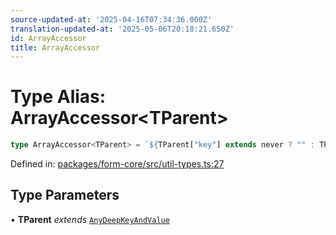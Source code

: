 ```yaml
---
source-updated-at: '2025-04-16T07:34:36.000Z'
translation-updated-at: '2025-05-06T20:18:21.650Z'
id: ArrayAccessor
title: ArrayAccessor
---
```


<!-- DO NOT EDIT: this page is autogenerated from the type comments -->

# Type Alias: ArrayAccessor\<TParent\>

```ts
type ArrayAccessor<TParent> = `${TParent["key"] extends never ? "" : TParent["key"]}[${number}]`;
```

Defined in: [packages/form-core/src/util-types.ts:27](https://github.com/TanStack/form/blob/main/packages/form-core/src/util-types.ts#L27)

## Type Parameters

• **TParent** *extends* [`AnyDeepKeyAndValue`](../interfaces/anydeepkeyandvalue.md)
